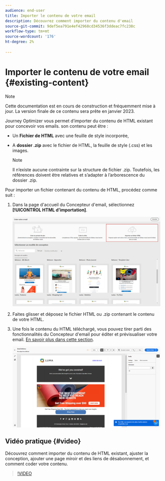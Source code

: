 ```yaml
---
audience: end-user
title: Importer le contenu de votre email
description: Découvrez comment importer du contenu d'email
source-git-commit: 9def5ea791e4ef42968cd34536f3ddeac7fc238c
workflow-type: tm+mt
source-wordcount: '176'
ht-degree: 2%

---
```



# Importer le contenu de votre email {#existing-content}

>[!NOTE]
>
>Cette documentation est en cours de construction et fréquemment mise à jour. La version finale de ce contenu sera prête en janvier 2023.

Journey Optimizer vous permet d’importer du contenu de HTML existant pour concevoir vos emails. son contenu peut être :

* Un **Fichier de HTML** avec une feuille de style incorporée,
* A **dossier .zip** avec le fichier de HTML, la feuille de style (.css) et les images.

   >[!NOTE]
   >
   >Il n’existe aucune contrainte sur la structure de fichier .zip. Toutefois, les références doivent être relatives et s’adapter à l’arborescence du dossier .zip.

Pour importer un fichier contenant du contenu de HTML, procédez comme suit :

1. Dans la page d&#39;accueil du Concepteur d&#39;email, sélectionnez **[!UICONTROL HTML d’importation]**.

   ![](assets/import-html_2.png)

1. Faites glisser et déposez le fichier HTML ou .zip contenant le contenu de votre HTML.

1. Une fois le contenu du HTML téléchargé, vous pouvez tirer parti des fonctionnalités du Concepteur d&#39;email pour éditer et prévisualiser votre email. [En savoir plus dans cette section](create-email-content.md).

   ![](assets/html-imported.png)

## Vidéo pratique {#video}

Découvrez comment importer du contenu de HTML existant, ajuster la conception, ajouter une page miroir et des liens de désabonnement, et comment coder votre contenu.

>[!VIDEO](https://video.tv.adobe.com/v/334102?quality=12)
